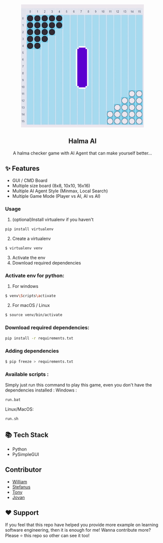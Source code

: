 <p align="center">
    <img src="docs/thumbnail.gif" width="400">
    <h2 align="center">Halma AI</h2>
</p> 
<p align="center">A halma checker game with AI Agent that can make yourself better...</p>

## ✨ Features

- GUI / CMD Board
- Multiple size board (8x8, 10x10, 16x16)
- Multiple AI Agent Style (Minmax, Local Search)
- Multiple Game Mode (Player vs AI, AI vs AI)

### Usage
1. (optional)Install virtualenv if you haven't
```bash
pip install virtualenv
```
2. Create a virtualenv
```bash
$ virtualenv venv
```
3. Activate the env 
4. Download required dependencies 

### Activate env for python:
1. For windows
```bash
$ venv\Scripts\activate
```
2. For macOS / Linux
```bash
$ source venv/bin/activate
```
### Download required dependencies:
```bash
pip install -r requirements.txt
```

### Adding dependencies
```bash
$ pip freeze > requirements.txt
```

### Available scripts :
Simply just run this command to play this game, even you don't have the dependencies installed : 
Windows : 
```bash
run.bat
```
Linux/MacOS: 
```bash
run.sh
```

## 📚 Tech Stack
- Python
- PySimpleGUI

## Contributor
* [William](https://github.com/William9923)
* [Stefanus](https://github.com/stanleyyoga123)
* [Tony](https://github.com/tonyeko)
* [Jovan](https://github.com/JovanKaruna)

## ❤️ Support
If you feel that this repo have helped you provide more example on learning software engineering, then it is enough for me! Wanna contribute more? Please ⭐ this repo so other can see it too!
